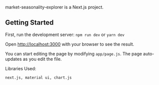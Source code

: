market-seasonality-explorer is a Next.js project.

## Getting Started

First, run the development server: `npm run dev` or `yarn dev`

Open [http://localhost:3000](http://localhost:3000) with your browser to see the result.

You can start editing the page by modifying `app/page.js`. The page auto-updates as you edit the file.


Libraries Used:
```
next.js, material ui, chart.js
```